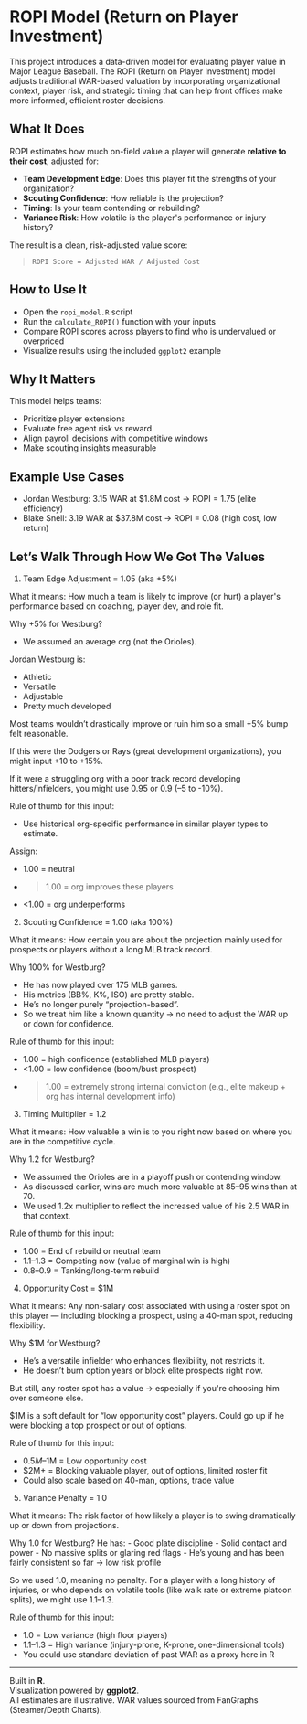# ROPI Model (Return on Player Investment)

This project introduces a data-driven model for evaluating player value in Major League Baseball. The ROPI (Return on Player Investment) model adjusts traditional WAR-based valuation by incorporating organizational context, player risk, and strategic timing that can help front offices make more informed, efficient roster decisions.

## What It Does

ROPI estimates how much on-field value a player will generate **relative to their cost**, adjusted for:
- **Team Development Edge**: Does this player fit the strengths of your organization?
- **Scouting Confidence**: How reliable is the projection?
- **Timing**: Is your team contending or rebuilding?
- **Variance Risk**: How volatile is the player's performance or injury history?

The result is a clean, risk-adjusted value score:  
> `ROPI Score = Adjusted WAR / Adjusted Cost`

## How to Use It

- Open the `ropi_model.R` script
- Run the `calculate_ROPI()` function with your inputs
- Compare ROPI scores across players to find who is undervalued or overpriced 
- Visualize results using the included `ggplot2` example

## Why It Matters

This model helps teams:
- Prioritize player extensions
- Evaluate free agent risk vs reward
- Align payroll decisions with competitive windows
- Make scouting insights measurable

## Example Use Cases

- Jordan Westburg: 3.15 WAR at $1.8M cost → ROPI = 1.75 (elite efficiency)
- Blake Snell: 3.19 WAR at $37.8M cost → ROPI = 0.08 (high cost, low return)

## Let’s Walk Through How We Got The Values

1. Team Edge Adjustment = 1.05 (aka +5%)

What it means: How much a team is likely to improve (or hurt) a player's performance based on coaching, player dev, and role fit.

Why +5% for Westburg?
  - We assumed an average org (not the Orioles).

Jordan Westburg is:
  - Athletic
  - Versatile
  - Adjustable
  - Pretty much developed

Most teams wouldn’t drastically improve or ruin him so a small +5% bump felt reasonable.

If this were the Dodgers or Rays (great development organizations), you might input +10 to +15%.

If it were a struggling org with a poor track record developing hitters/infielders, you might use 0.95 or 0.9 (–5 to -10%).


Rule of thumb for this input:
  - Use historical org-specific performance in similar player types to estimate.

Assign:
  - 1.00 = neutral
  - >1.00 = org improves these players
  - <1.00 = org underperforms

2. Scouting Confidence = 1.00 (aka 100%)

What it means: How certain you are about the projection mainly used for prospects or players without a long MLB track record.

Why 100% for Westburg?
  - He has now played over 175 MLB games.
  - His metrics (BB%, K%, ISO) are pretty stable.
  - He’s no longer purely “projection-based”.
  - So we treat him like a known quantity → no need to adjust the WAR up or down for confidence.

Rule of thumb for this input:
  - 1.00 = high confidence (established MLB players)
  - <1.00 = low confidence (boom/bust prospect)
  - >1.00 = extremely strong internal conviction (e.g., elite makeup + org has internal development info)

3. Timing Multiplier = 1.2

What it means: How valuable a win is to you right now based on where you are in the competitive cycle.

Why 1.2 for Westburg?
  - We assumed the Orioles are in a playoff push or contending window.
  - As discussed earlier, wins are much more valuable at 85–95 wins than at 70.
  - We used 1.2x multiplier to reflect the increased value of his 2.5 WAR in that context.

Rule of thumb for this input:
  - 1.00 = End of rebuild or neutral team
  - 1.1–1.3 = Competing now (value of marginal win is high)
  - 0.8–0.9 = Tanking/long-term rebuild

4. Opportunity Cost = $1M

What it means: Any non-salary cost associated with using a roster spot on this player — including blocking a prospect, using a 40-man spot, reducing flexibility.

Why $1M for Westburg?
  - He’s a versatile infielder who enhances flexibility, not restricts it.
  - He doesn’t burn option years or block elite prospects right now.

But still, any roster spot has a value → especially if you're choosing him over someone else.

$1M is a soft default for “low opportunity cost” players. Could go up if he were blocking a top prospect or out of options.


Rule of thumb for this input:
  - $0.5M–$1M = Low opportunity cost
  - $2M+ = Blocking valuable player, out of options, limited roster fit
  - Could also scale based on 40-man, options, trade value

5. Variance Penalty = 1.0

What it means: The risk factor of how likely a player is to swing dramatically up or down from projections.

Why 1.0 for Westburg?
  He has:
    - Good plate discipline
    - Solid contact and power
    - No massive splits or glaring red flags
    - He’s young and has been fairly consistent so far → low risk profile

So we used 1.0, meaning no penalty. For a player with a long history of injuries, or who depends on volatile tools (like walk rate or extreme platoon splits), we might use 1.1–1.3.

Rule of thumb for this input:
  - 1.0 = Low variance (high floor players)
  - 1.1–1.3 = High variance (injury-prone, K-prone, one-dimensional tools)
  - You could use standard deviation of past WAR as a proxy here in R


---

Built in **R**.  
Visualization powered by **ggplot2**.  
All estimates are illustrative. WAR values sourced from FanGraphs (Steamer/Depth Charts).
